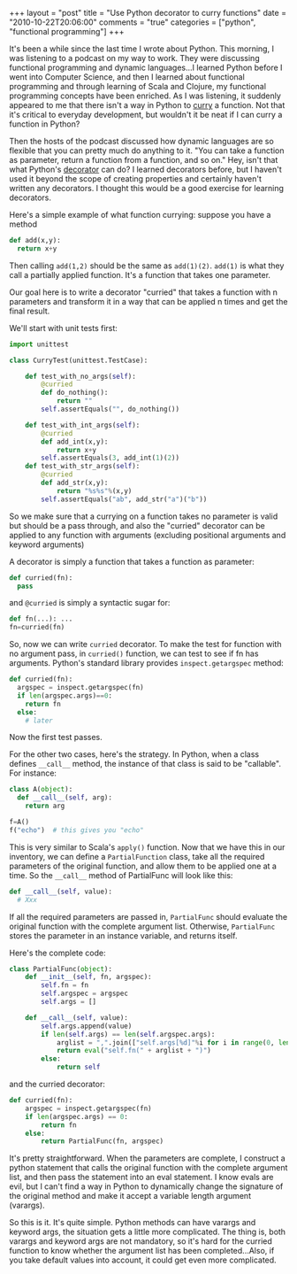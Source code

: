 +++
layout = "post"
title = "Use Python decorator to curry functions"
date = "2010-10-22T20:06:00"
comments = "true"
categories = ["python", "functional programming"]
+++

It's been a while since the last time I wrote about Python. This morning, I was listening to a podcast on my way to work. They were discussing functional programming and dynamic languages...I learned Python before I went into Computer Science, and then I learned about functional programming and through learning of Scala and Clojure, my functional programming concepts have been enriched. As I was listening, it suddenly appeared to me that there isn't a way in Python to [curry](http://en.wikipedia.org/wiki/Currying) a function. Not that it's critical to everyday development, but wouldn't it be neat if I can curry a function in Python?

Then the hosts of the podcast discussed how dynamic languages are so flexible that you can pretty much do anything to it. "You can take a function as parameter, return a function from a function, and so on." Hey, isn't that what Python's [decorator](http://www.artima.com/weblogs/viewpost.jsp?thread=240808) can do? I learned decorators before, but I haven't used it beyond the scope of creating properties and certainly haven't written any decorators. I thought this would be a good exercise for learning decorators.

Here's a simple example of what function currying: suppose you have a method

```python
def add(x,y):
  return x+y
```

Then calling `add(1,2)` should be the same as `add(1)(2)`. `add(1)` is what they call a partially applied function. It's a function that takes one parameter.

Our goal here is to write a decorator "curried" that takes a function with n parameters and transform it in a way that can be applied n times and get the final result.

We'll start with unit tests first:

```python
import unittest

class CurryTest(unittest.TestCase):

    def test_with_no_args(self):
        @curried
        def do_nothing():
            return ""
        self.assertEquals("", do_nothing())

    def test_with_int_args(self):
        @curried
        def add_int(x,y):
            return x+y
        self.assertEquals(3, add_int(1)(2))
    def test_with_str_args(self):
        @curried
        def add_str(x,y):
            return "%s%s"%(x,y)
        self.assertEquals("ab", add_str("a")("b"))
```

So we make sure that a currying on a function takes no parameter is valid but should be a pass through, and also the "curried" decorator can be applied to any function with arguments (excluding positional arguments and keyword arguments)

A decorator is simply a function that takes a function as parameter:
```python
def curried(fn):
  pass
```
and `@curried` is simply a syntactic sugar for:

```python
def fn(...): ...
fn=curried(fn)
```

So, now we can write `curried` decorator.
To make the test for function with no argument pass, in `curried()` function, we can test to see if fn has arguments. Python's standard library provides `inspect.getargspec` method:

```python
def curried(fn):
  argspec = inspect.getargspec(fn)
  if len(argspec.args)==0:
    return fn
  else:
    # later
```

Now the first test passes.

For the other two cases, here's the strategy. In Python, when a class defines `__call__` method, the instance of that class is said to be "callable". For instance:

```python
class A(object):
  def __call__(self, arg):
    return arg

f=A()
f("echo")  # this gives you "echo"
```

This is very similar to Scala's `apply()` function. Now that we have this in our inventory, we can define a `PartialFunction` class, take all the required parameters of the original function, and allow them to be applied one at a time. So the `__call__` method of PartialFunc will look like this:

```python
def __call__(self, value):
  # Xxx
```

If all the required parameters are passed in, `PartialFunc` should evaluate the original function with the complete argument list. Otherwise, `PartialFunc` stores the parameter in an instance variable, and returns itself.

Here's the complete code:
```python
class PartialFunc(object):
    def __init__(self, fn, argspec):
        self.fn = fn
        self.argspec = argspec
        self.args = []

    def __call__(self, value):
        self.args.append(value)
        if len(self.args) == len(self.argspec.args):
            arglist = ",".join(["self.args[%d]"%i for i in range(0, len(self.args))])
            return eval("self.fn(" + arglist + ")")
        else:
            return self
```

and the curried decorator:
```python
def curried(fn):
    argspec = inspect.getargspec(fn)
    if len(argspec.args) == 0:
        return fn
    else:
        return PartialFunc(fn, argspec)
```

It's pretty straightforward. When the parameters are complete, I construct a python statement that calls the original function with the complete argument list, and then pass the statement into an eval statement. I know evals are evil, but I can't find a way in Python to dynamically change the signature of the original method and make it accept a variable length argument (varargs).

So this is it. It's quite simple. Python methods can have varargs and keyword args, the situation gets a little more complicated. The thing is, both varargs and keyword args are not mandatory, so it's hard for the curried function to know whether the argument list has been completed...Also, if you take default values into account, it could get even more complicated.

